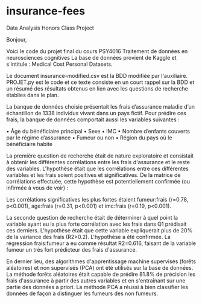 # insurance-fees
Data Analysis Honors Class Project 

Bonjour,

Voici le code du projet final du cours PSY4016 Traitement de données en neurosciences cognitives
La base de données provient de Kaggle et s'intitule : Medical Cost Personal Datasets.

Le document insurance-modified.csv est la BDD modifiée par l'auxiliaire. PROJET.py est le code et ce texte consiste en un court rappel sur la BDD et un résumé des résultats obtenus en lien avec les questions de recherche établies dans le plan.

La banque de données choisie présentait les frais d’assurance maladie d’un échantillon de 1338 individus vivant dans un pays fictif. Pour prédire ces frais, la banque de données comportait aussi les variables suivantes : 

•	Âge du bénéficiaire principal
•	Sexe
•	IMC
•	Nombre d’enfants couverts par le régime d’assurance
•	Fumeur ou non
•	Région du pays où le bénéficiaire habite

La première question de recherche était de nature exploratoire et consistait à obtenir les différentes corrélations entre les frais d'assurance et le reste des variables. L'hypothèse était que les corrélations entre ces différentes variables et les frais soient positives et significatives.
De la matrice de corrélations effectuée, cette hypothèse est potentiellement confirmée (ou infirmée à vous de voir) :

  Les corrélations significatives les plus fortes étaient fumeur:frais (r=0.78, p<0.001), age:frais (r=0.31, p<0.001) et imc:frais (r=0.19, p<0.001).

La seconde question de recherche était de déterminer à quel point la variable ayant eu la plus forte corrélation avec les frais dans Q1 prédisait ces derniers. L'hypothèse était que cette variable expliquerait plus de 20% de la variance des frais (R2>0.2). L'hypothèse a été confirmée. La régression frais:fumeur a eu comme résultat R2=0.616, faisant de la variable fumeur un très fort prédicteur des frais d'assurance.

En dernier lieu, des algorithmes d'apprentissage machine supervisés (forêts aléatoires) et non supervisés (PCA) ont été utilisés sur la base de données. La méthode forêts aléatoires était capable de prédire 81.8% de précision les frais d'assurance à partir des autres variables et en s'entraînant sur une partie des données a priori. La méthode PCA a réussi à bien classifier les données de façon à distinguer les fumeurs des non fumeurs.

